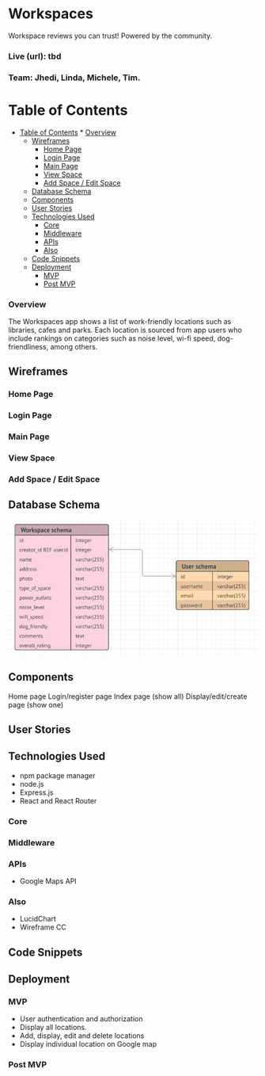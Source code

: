 # Workspaces
Workspace reviews you can trust! Powered by the community.
### Live (url): tbd
### Team: Jhedi, Linda, Michele, Tim.

Table of Contents
=================

   * [Table of Contents](#table-of-contents)
         * [Overview](#overview)
      * [Wireframes](#wireframes)
         * [Home Page](#home-page)
         * [Login Page](#login-page)
         * [Main Page](#main-page)
         * [View Space](#view-space)
         * [Add Space / Edit Space](#add-space--edit-space)
      * [Database Schema](#database-schema)
      * [Components](#components)
      * [User Stories](#user-stories)
      * [Technologies Used](#technologies-used)
         * [Core](#core)
         * [Middleware](#middleware)
         * [APIs](#apis)
         * [Also](#also)
      * [Code Snippets](#code-snippets)
      * [Deployment](#deployment)
         * [MVP](#mvp)
         * [Post MVP](#post-mvp)


### Overview
The Workspaces app shows a list of work-friendly locations such as libraries, cafes and parks. Each location is sourced from app users who include rankings on categories such as noise level, wi-fi speed, dog-friendliness, among others.
## Wireframes

### Home Page

### Login Page
### Main Page
### View Space
### Add Space / Edit Space
## Database Schema
![Workspaces Database Schema Image](./public/Workspace-ERD.png)
## Components
Home page
Login/register page
Index page (show all)
Display/edit/create page (show one)
## User Stories
## Technologies Used
- npm package manager
- node.js
- Express.js
- React and React Router
### Core
### Middleware
### APIs
- Google Maps API
### Also
- LucidChart
- Wireframe CC
## Code Snippets
## Deployment
### MVP
- User authentication and authorization
- Display all locations.
- Add, display, edit and delete locations
- Display individual location on Google map
### Post MVP
